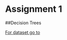 # Assignment 1
##Decision Trees

[For dataset go to](https://archive.ics.uci.edu/ml/datasets/car+evaluation)

